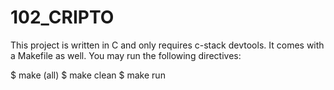 # 102_CRIPTO

This project is written in C and only requires c-stack devtools. It comes with a Makefile as well.
You may run the following directives:

$ make (all)
$ make clean
$ make run
